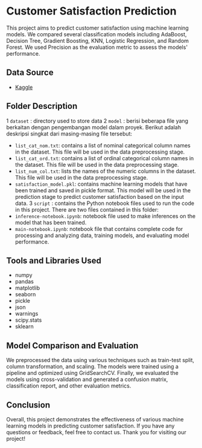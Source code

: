 # Customer Satisfaction Prediction

This project aims to predict customer satisfaction using machine learning models. We compared several classification models including AdaBoost, Decision Tree, Gradient Boosting, KNN, Logistic Regression, and Random Forest. We used Precision as the evaluation metric to assess the models' performance.

## Data Source
- [Kaggle](https://www.kaggle.com/datasets/teejmahal20/airline-passenger-satisfaction)

## Folder Description
1 `dataset` : directory used to store data
2 `model`   : berisi beberapa file yang berkaitan dengan pengembangan model dalam proyek. Berikut adalah deskripsi singkat dari masing-masing file tersebut:
  - `list_cat_nom.txt`: contains a list of nominal categorical column names in the dataset. This file will be used in the data preprocessing stage.
  - `list_cat_ord.txt`: contains a list of ordinal categorical column names in the dataset. This file will be used in the data preprocessing stage.
  - `list_num_col.txt`: lists the names of the numeric columns in the dataset. This file will be used in the data preprocessing stage.
  - `satisfaction_model.pkl`: contains machine learning models that have been trained and saved in pickle format. This model will be used in the prediction stage to    predict customer satisfaction based on the input data.
3 `script`  : contains the Python notebook files used to run the code in this project. There are two files contained in this folder:
  - `inference-notebook.ipynb`: notebook file used to make inferences on the model that has been trained.
  - `main-notebook.ipynb`: notebook file that contains complete code for processing and analyzing data, training models, and evaluating model performance.

## Tools and Libraries Used
- numpy
- pandas
- matplotlib
- seaborn
- pickle
- json
- warnings
- scipy.stats
- sklearn

## Model Comparison and Evaluation
We preprocessed the data using various techniques such as train-test split, column transformation, and scaling. The models were trained using a pipeline and optimized using GridSearchCV. Finally, we evaluated the models using cross-validation and generated a confusion matrix, classification report, and other evaluation metrics.

## Conclusion
Overall, this project demonstrates the effectiveness of various machine learning models in predicting customer satisfaction. If you have any questions or feedback, feel free to contact us. Thank you for visiting our project!


